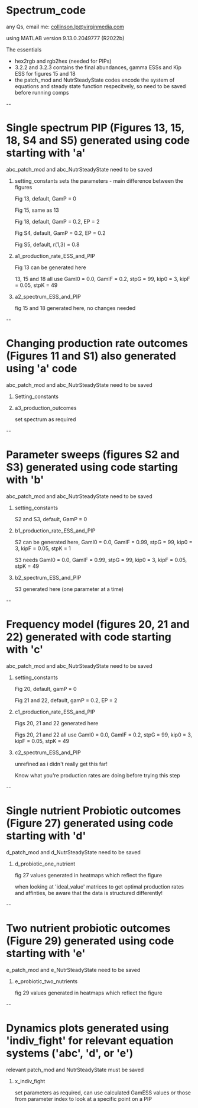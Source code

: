 # Spectrum_code
any Qs, email me: collinson.lp@virginmedia.com

using MATLAB version 9.13.0.2049777 (R2022b)

The essentials 
- hex2rgb and rgb2hex (needed for PIPs)
- 3.2.2 and 3.2.3 contains the final abundances, gamma ESSs and Kip ESS for figures 15 and 18
- the patch_mod and NutrSteadyState codes encode the system of equations and steady state function respecitvely, so need to be saved before running comps

--
# Single spectrum PIP (Figures 13, 15, 18, S4 and S5) generated using code starting with 'a'
abc_patch_mod and abc_NutrSteadyState need to be saved

1. setting_constants sets the parameters - main difference between the figures

    Fig 13, default, GamP = 0
    
    Fig 15, same as 13
    
    Fig 18, default, GamP = 0.2, EP = 2
    
    Fig S4, default, GamP = 0.2, EP = 0.2
    
    Fig S5, default, r(1,3) = 0.8
    
    
2. a1_production_rate_ESS_and_PIP 

    Fig 13 can be generated here
    
    13, 15 and 18 all use GamI0 = 0.0, GamIF = 0.2, stpG = 99, kip0 = 3, kipF = 0.05, stpK = 49
    
    
3. a2_spectrum_ESS_and_PIP

    fig 15 and 18 generated here, no changes needed 
    
    
-- 
# Changing production rate outcomes (Figures 11 and S1) also generated using 'a' code
abc_patch_mod and abc_NutrSteadyState need to be saved

1. Setting_constants

2. a3_production_outcomes

    set spectrum as required
    
-- 
# Parameter sweeps (figures S2 and S3) generated using code starting with 'b'
abc_patch_mod and abc_NutrSteadyState need to be saved

1. setting_constants

    S2 and S3, default, GamP = 0
    
    
2. b1_production_rate_ESS_and_PIP 
    
    S2 can be generated here, GamI0 = 0.0, GamIF = 0.99, stpG = 99, kip0 = 3, kipF = 0.05, stpK = 1
    
    S3 needs GamI0 = 0.0, GamIF = 0.99, stpG = 99, kip0 = 3, kipF = 0.05, stpK = 49
    
    
3. b2_spectrum_ESS_and_PIP
   
   S3 generated here (one parameter at a time)
    
--
# Frequency model (figures 20, 21 and 22) generated with code starting with 'c'
abc_patch_mod and abc_NutrSteadyState need to be saved

1. setting_constants
   
   Fig 20, default, gamP = 0
   
   Fig 21 and 22, default, gamP = 0.2, EP = 2


2. c1_production_rate_ESS_and_PIP 

    Figs 20, 21 and 22 generated here

    Figs 20, 21 and 22 all use GamI0 = 0.0, GamIF = 0.2, stpG = 99, kip0 = 3, kipF = 0.05, stpK = 49


3. c2_spectrum_ESS_and_PIP 
   
   unrefined as i didn't really get this far!
   
   Know what you're production rates are doing before trying this step
    
--
# Single nutrient Probiotic outcomes (Figure 27) generated using code starting with 'd'
d_patch_mod and d_NutrSteadyState need to be saved

1. d_probiotic_one_nutrient

    fig 27 values generated in heatmaps which reflect the figure
   
   when looking at 'ideal_value' matrices to get optimal production rates and affinties, be aware that the data is structured differently!
    
--
# Two nutrient probiotic outcomes (Figure 29) generated using code starting with 'e'
e_patch_mod and e_NutrSteadyState need to be saved

1. e_probiotic_two_nutrients

    fig 29 values generated in heatmaps which reflect the figure 
    
--
# Dynamics plots generated using 'indiv_fight' for relevant equation systems ('abc', 'd', or 'e')
relevant patch_mod and NutrSteadyState must be saved

1. x_indiv_fight

    set parameters as required, can use calculated GamESS values or those from parameter index to look at a specific point on a PIP
